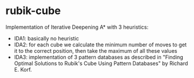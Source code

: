 rubik-cube
==========

Implementation of Iterative Deepening A* with 3 heuristics:

* IDA1: basically no heuristic
* IDA2: for each cube we calculate the minimum number of moves to get it to the correct position, then take the maximum of all these values
* IDA3: implementation of 3 pattern databases as described in "Finding Optimal Solutions to Rubik's Cube Using Pattern Databases" by Richard E. Korf.
